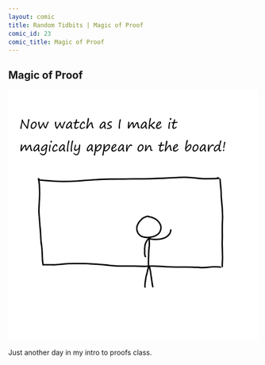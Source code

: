 ```yaml
---
layout: comic
title: Random Tidbits | Magic of Proof
comic_id: 23
comic_title: Magic of Proof
---
```


## Magic of Proof

<img id="img23" src="/assets/images/23.png">

Just another day in my intro to proofs class.
